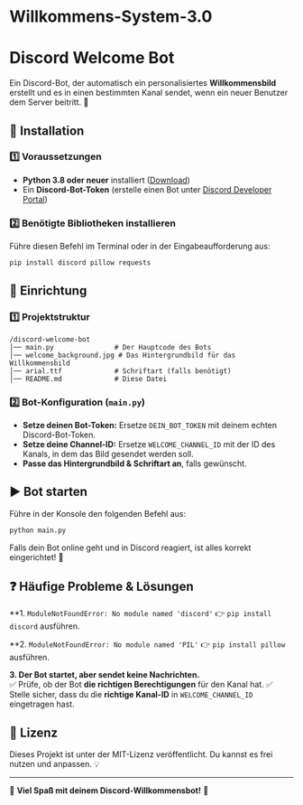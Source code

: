 # Willkommens-System-3.0

# Discord Welcome Bot

Ein Discord-Bot, der automatisch ein personalisiertes **Willkommensbild** erstellt und es in einen bestimmten Kanal sendet, wenn ein neuer Benutzer dem Server beitritt. 🎉

## 🚀 Installation

### 1️⃣ Voraussetzungen

- **Python 3.8 oder neuer** installiert ([Download](https://www.python.org/downloads/))
- Ein **Discord-Bot-Token** (erstelle einen Bot unter [Discord Developer Portal](https://discord.com/developers/applications))

### 2️⃣ Benötigte Bibliotheken installieren

Führe diesen Befehl im Terminal oder in der Eingabeaufforderung aus:

```sh
pip install discord pillow requests
```

## 🔧 Einrichtung

### 1️⃣ Projektstruktur

```
/discord-welcome-bot
│── main.py               # Der Hauptcode des Bots
│── welcome_background.jpg # Das Hintergrundbild für das Willkommensbild
│── arial.ttf             # Schriftart (falls benötigt)
│── README.md             # Diese Datei
```

### 2️⃣ **Bot-Konfiguration** (`main.py`)

- **Setze deinen Bot-Token:** Ersetze `DEIN_BOT_TOKEN` mit deinem echten Discord-Bot-Token.
- **Setze deine Channel-ID:** Ersetze `WELCOME_CHANNEL_ID` mit der ID des Kanals, in dem das Bild gesendet werden soll.
- **Passe das Hintergrundbild & Schriftart an**, falls gewünscht.


## ▶️ Bot starten

Führe in der Konsole den folgenden Befehl aus:

```sh
python main.py
```

Falls dein Bot online geht und in Discord reagiert, ist alles korrekt eingerichtet! 🎉

## ❓ Häufige Probleme & Lösungen

**1. `ModuleNotFoundError: No module named 'discord'`
👉 `pip install discord` ausführen.

**2. `ModuleNotFoundError: No module named 'PIL'`
👉 `pip install pillow` ausführen.

**3. Der Bot startet, aber sendet keine Nachrichten.**\
✅ Prüfe, ob der Bot **die richtigen Berechtigungen** für den Kanal hat.
✅ Stelle sicher, dass du die **richtige Kanal-ID** in `WELCOME_CHANNEL_ID` eingetragen hast.

## 📜 Lizenz

Dieses Projekt ist unter der MIT-Lizenz veröffentlicht. Du kannst es frei nutzen und anpassen. 💡

---

🎉 **Viel Spaß mit deinem Discord-Willkommensbot!** 🚀

